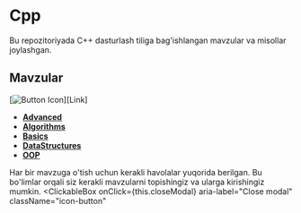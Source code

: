 # Cpp

Bu repozitoriyada C++ dasturlash tiliga bag'ishlangan mavzular va misollar joylashgan.

## Mavzular
[![Button Icon]][Link]
<!----------------------------------------------------------------------------->
[Onclick]: # 'Link with example title.'
<!---------------------------------[ Buttons ]--------------------------------->
[Button Example]: https://img.shields.io/badge/Title-37a779?style=for-the-badge
[Button Icon]: https://img.shields.io/badge/Installation-EF2D5E?style=for-the-badge&logoColor=white&logo=DocuSign
- [**Advanced**](https://github.com/PMaxsudbek/cpp/tree/main/Advanced)
- [**Algorithms**](https://github.com/PMaxsudbek/cpp/tree/main/Algorithms)
- [**Basics**](https://github.com/PMaxsudbek/cpp/tree/main/Basics)
- [**DataStructures**](https://github.com/PMaxsudbek/cpp/tree/main/DataStructures)
- [**OOP**](https://github.com/PMaxsudbek/cpp/tree/main/OOP)

Har bir mavzuga o'tish uchun kerakli havolalar yuqorida berilgan. Bu bo'limlar orqali siz kerakli mavzularni topishingiz va ularga kirishingiz mumkin.
<ClickableBox
  onClick={this.closeModal}
  aria-label="Close modal"
  className="icon-button"
>
  <CloseIcon />
</ClickableBox>
